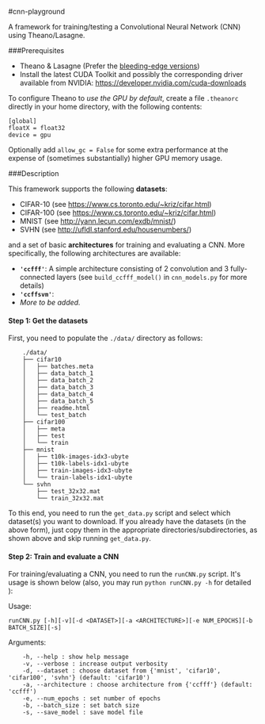 #cnn-playground

A framework for training/testing a Convolutional Neural Network (CNN) using Theano/Lasagne.

###Prerequisites

 - Theano & Lasagne (Prefer the [bleeding-edge versions](http://lasagne.readthedocs.io/en/latest/user/installation.html#bleeding-edge-version))
 - Install the latest CUDA Toolkit and possibly the corresponding driver available from NVIDIA: https://developer.nvidia.com/cuda-downloads

To configure Theano to *use the GPU by default*, create a file `.theanorc` directly in your home directory, with the following contents:
~~~
[global]
floatX = float32
device = gpu
~~~

Optionally add `allow_gc = False` for some extra performance at the expense of (sometimes substantially) higher GPU memory usage.


###Description

This framework supports the following **datasets**:

- CIFAR-10 (see https://www.cs.toronto.edu/~kriz/cifar.html)
- CIFAR-100 (see https://www.cs.toronto.edu/~kriz/cifar.html)
- MNIST (see http://yann.lecun.com/exdb/mnist/)
- SVHN (see http://ufldl.stanford.edu/housenumbers/)

and a set of basic **architectures** for training and evaluating a CNN. More specifically, the following architectures are available:


 - **`'ccfff'`**: A simple architecture consisting of 2 convolution and 3 fully-connected layers (see `build_ccfff_model()` in `cnn_models.py` for more details)
 - **`'ccffsvm'`**: 
 - *More to be added.*



#### Step 1: Get the datasets

First, you need to populate the `./data/` directory as follows:


		./data/
		├── cifar10
		│   ├── batches.meta
		│   ├── data_batch_1
		│   ├── data_batch_2
		│   ├── data_batch_3
		│   ├── data_batch_4
		│   ├── data_batch_5
		│   ├── readme.html
		│   └── test_batch
		├── cifar100
		│   ├── meta
		│   ├── test
		│   └── train
		├── mnist
		│   ├── t10k-images-idx3-ubyte
		│   ├── t10k-labels-idx1-ubyte
		│   ├── train-images-idx3-ubyte
		│   └── train-labels-idx1-ubyte
		└── svhn
		    ├── test_32x32.mat
		    └── train_32x32.mat

To this end, you need to run the `get_data.py` script and select which dataset(s) you want to download. If you already have the datasets (in the above form), just copy them in the appropriate directories/subdirectories, as shown above and skip running `get_data.py`.



#### Step 2: Train and evaluate a CNN

For training/evaluating a CNN, you need to run the `runCNN.py` script. It's usage is shown below (also, you may run `python runCNN.py -h` for detailed ):

Usage:
~~~
runCNN.py [-h][-v][-d <DATASET>][-a <ARCHITECTURE>][-e NUM_EPOCHS][-b BATCH_SIZE][-s]
~~~
Arguments:
~~~
	-h, --help : show help message
	-v, --verbose : increase output verbosity
	-d, --dataset : choose dataset from {'mnist', 'cifar10', 'cifar100', 'svhn'} (default: 'cifar10')
	-a, --architecture : choose architecture from {'ccfff'} (default: 'ccfff')
	-e, --num_epochs : set number of epochs
	-b, --batch_size : set batch size
	-s, --save_model : save model file
~~~
